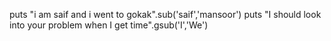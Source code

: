 puts "i am saif and i went to gokak".sub('saif','mansoor')
puts "I should look into your problem when I get time".gsub('I','We')
